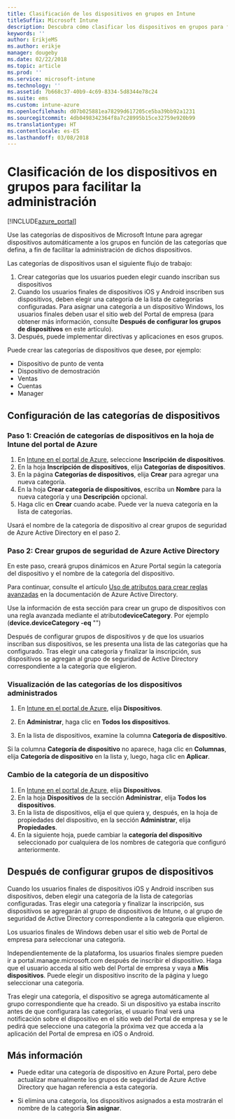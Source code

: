 ```yaml
---
title: Clasificación de los dispositivos en grupos en Intune
titleSuffix: Microsoft Intune
description: Descubra cómo clasificar los dispositivos en grupos para facilitar la administración.
keywords: ''
author: ErikjeMS
ms.author: erikje
manager: dougeby
ms.date: 02/22/2018
ms.topic: article
ms.prod: ''
ms.service: microsoft-intune
ms.technology: ''
ms.assetid: 7b668c37-40b9-4c69-8334-5d8344e78c24
ms.suite: ems
ms.custom: intune-azure
ms.openlocfilehash: d07b025881ea78299d617205ce5ba39bb92a1231
ms.sourcegitcommit: 4db0498342364f8a7c28995b15ce32759e920b99
ms.translationtype: HT
ms.contentlocale: es-ES
ms.lasthandoff: 03/08/2018
---
```

# <a name="categorize-devices-into-groups-for-easier-management"></a>Clasificación de los dispositivos en grupos para facilitar la administración

[!INCLUDE[azure_portal](./includes/azure_portal.md)]

Use las categorías de dispositivos de Microsoft Intune para agregar dispositivos automáticamente a los grupos en función de las categorías que defina, a fin de facilitar la administración de dichos dispositivos.

Las categorías de dispositivos usan el siguiente flujo de trabajo:
1. Crear categorías que los usuarios pueden elegir cuando inscriban sus dispositivos
2. Cuando los usuarios finales de dispositivos iOS y Android inscriben sus dispositivos, deben elegir una categoría de la lista de categorías configuradas. Para asignar una categoría a un dispositivo Windows, los usuarios finales deben usar el sitio web del Portal de empresa (para obtener más información, consulte **Después de configurar los grupos de dispositivos** en este artículo).
3. Después, puede implementar directivas y aplicaciones en esos grupos.

Puede crear las categorías de dispositivos que desee, por ejemplo:
- Dispositivo de punto de venta
- Dispositivo de demostración
- Ventas
- Cuentas
- Manager

## <a name="how-to-configure-device-categories"></a>Configuración de las categorías de dispositivos

### <a name="step-1---create-device-categories-in-the-intune-blade-of-the-azure-portal"></a>Paso 1: Creación de categorías de dispositivos en la hoja de Intune del portal de Azure
1. En [Intune en el portal de Azure](https://aka.ms/intuneportal), seleccione **Inscripción de dispositivos**.
2. En la hoja **Inscripción de dispositivos**, elija **Categorías de dispositivos**.
3. En la página **Categorías de dispositivos**, elija **Crear** para agregar una nueva categoría.
4. En la hoja **Crear categoría de dispositivos**, escriba un **Nombre** para la nueva categoría y una **Descripción** opcional.
5. Haga clic en **Crear** cuando acabe. Puede ver la nueva categoría en la lista de categorías.

Usará el nombre de la categoría de dispositivo al crear grupos de seguridad de Azure Active Directory en el paso 2.

### <a name="step-2---create-azure-active-directory-security-groups"></a>Paso 2: Crear grupos de seguridad de Azure Active Directory
En este paso, creará grupos dinámicos en Azure Portal según la categoría del dispositivo y el nombre de la categoría del dispositivo.

Para continuar, consulte el artículo [Uso de atributos para crear reglas avanzadas](https://azure.microsoft.com/documentation/articles/active-directory-accessmanagement-groups-with-advanced-rules/#using-attributes-to-create-rules-for-device-objects) en la documentación de Azure Active Directory.

Use la información de esta sección para crear un grupo de dispositivos con una regla avanzada mediante el atributo**deviceCategory**. Por ejemplo (**device.deviceCategory -eq** "*<the device category name you got from the Azure portal>*")

Después de configurar grupos de dispositivos y de que los usuarios inscriban sus dispositivos, se les presenta una lista de las categorías que ha configurado. Tras elegir una categoría y finalizar la inscripción, sus dispositivos se agregan al grupo de seguridad de Active Directory correspondiente a la categoría que eligieron.

### <a name="how-to-view-the-categories-of-devices-you-manage"></a>Visualización de las categorías de los dispositivos administrados

1.  En [Intune en el portal de Azure](https://aka.ms/intuneportal), elija **Dispositivos**.

2.  En **Administrar**, haga clic en **Todos los dispositivos**.

3.  En la lista de dispositivos, examine la columna **Categoría de dispositivo**.

Si la columna **Categoría de dispositivo** no aparece, haga clic en **Columnas**, elija **Categoría de dispositivo** en la lista y, luego, haga clic en **Aplicar**.

### <a name="to-change-the-category-of-a-device"></a>Cambio de la categoría de un dispositivo

1. En [Intune en el portal de Azure](https://aka.ms/intuneportal), elija **Dispositivos**.
2. En la hoja **Dispositivos** de la sección **Administrar**, elija **Todos los dispositivos**.
3. En la lista de dispositivos, elija el que quiera y, después, en la hoja de propiedades del dispositivo, en la sección **Administrar**, elija **Propiedades**.
4. En la siguiente hoja, puede cambiar la **categoría del dispositivo** seleccionado por cualquiera de los nombres de categoría que configuró anteriormente.

## <a name="after-you-configure-device-groups"></a>Después de configurar grupos de dispositivos

Cuando los usuarios finales de dispositivos iOS y Android inscriben sus dispositivos, deben elegir una categoría de la lista de categorías configuradas. Tras elegir una categoría y finalizar la inscripción, sus dispositivos se agregarán al grupo de dispositivos de Intune, o al grupo de seguridad de Active Directory correspondiente a la categoría que eligieron.

Los usuarios finales de Windows deben usar el sitio web de Portal de empresa para seleccionar una categoría.

Independientemente de la plataforma, los usuarios finales siempre pueden ir a portal.manage.microsoft.com después de inscribir el dispositivo. Haga que el usuario acceda al sitio web del Portal de empresa y vaya a **Mis dispositivos**. Puede elegir un dispositivo inscrito de la página y luego seleccionar una categoría.

Tras elegir una categoría, el dispositivo se agrega automáticamente al grupo correspondiente que ha creado. Si un dispositivo ya estaba inscrito antes de que configurara las categorías, el usuario final verá una notificación sobre el dispositivo en el sitio web del Portal de empresa y se le pedirá que seleccione una categoría la próxima vez que acceda a la aplicación del Portal de empresa en iOS o Android.

## <a name="further-information"></a>Más información
- Puede editar una categoría de dispositivo en Azure Portal, pero debe actualizar manualmente los grupos de seguridad de Azure Active Directory que hagan referencia a esta categoría.

- Si elimina una categoría, los dispositivos asignados a esta mostrarán el nombre de la categoría **Sin asignar**.

